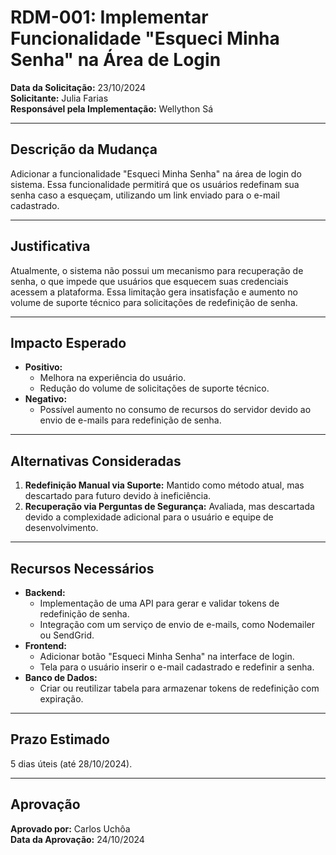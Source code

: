 # RDM-001: Implementar Funcionalidade "Esqueci Minha Senha" na Área de Login

**Data da Solicitação:** 23/10/2024  
**Solicitante:** Julia Farias  
**Responsável pela Implementação:** Wellython Sá  

---

## Descrição da Mudança
Adicionar a funcionalidade "Esqueci Minha Senha" na área de login do sistema. Essa funcionalidade permitirá que os usuários redefinam sua senha caso a esqueçam, utilizando um link enviado para o e-mail cadastrado.

---

## Justificativa
Atualmente, o sistema não possui um mecanismo para recuperação de senha, o que impede que usuários que esquecem suas credenciais acessem a plataforma. Essa limitação gera insatisfação e aumento no volume de suporte técnico para solicitações de redefinição de senha.

---

## Impacto Esperado
- **Positivo:**  
  - Melhora na experiência do usuário.  
  - Redução do volume de solicitações de suporte técnico.  
- **Negativo:**  
  - Possível aumento no consumo de recursos do servidor devido ao envio de e-mails para redefinição de senha.

---

## Alternativas Consideradas
1. **Redefinição Manual via Suporte:** Mantido como método atual, mas descartado para futuro devido à ineficiência.  
2. **Recuperação via Perguntas de Segurança:** Avaliada, mas descartada devido a complexidade adicional para o usuário e equipe de desenvolvimento.  

---

## Recursos Necessários
- **Backend:**  
  - Implementação de uma API para gerar e validar tokens de redefinição de senha.  
  - Integração com um serviço de envio de e-mails, como Nodemailer ou SendGrid.  
- **Frontend:**  
  - Adicionar botão "Esqueci Minha Senha" na interface de login.  
  - Tela para o usuário inserir o e-mail cadastrado e redefinir a senha.  
- **Banco de Dados:**  
  - Criar ou reutilizar tabela para armazenar tokens de redefinição com expiração.

---

## Prazo Estimado
5 dias úteis (até 28/10/2024).

---

## Aprovação
**Aprovado por:** Carlos Uchôa  
**Data da Aprovação:** 24/10/2024

